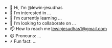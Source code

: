 - 👋 Hi, I’m @lewin-jesudhas
- 👀 I’m interested in ...
- 🌱 I’m currently learning ...
- 💞️ I’m looking to collaborate on ...
- 📫 How to reach me lewinjesudhas1@gmail.com
- 😄 Pronouns: ...
- ⚡ Fun fact: ...

<!---
lewin-jesudhas/lewin-jesudhas is a ✨ special ✨ repository because its `README.md` (this file) appears on your GitHub profile.
You can click the Preview link to take a look at your changes.
--->
